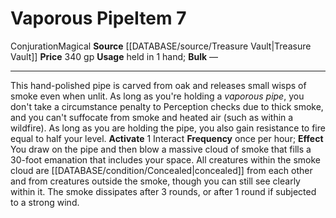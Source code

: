 ﻿---
id: '2198'
item_category: Held Items
level: '7'
name: Vaporous Pipe
price: 340 gp
rarity: Common
school: Conjuration
source: '[[DATABASE/source/Treasure Vault|Treasure Vault]]'
subcategory: helditem
trait:
- '[[DATABASE/trait/Conjuration|Conjuration]]'
- '[[DATABASE/trait/Magical|Magical]]'
type: Item
usage: held in 1 hand

---
# Vaporous Pipe<span class="item-type">Item 7</span>

<span class="item-trait">Conjuration</span><span class="item-trait">Magical</span>
**Source** [[DATABASE/source/Treasure Vault|Treasure Vault]] 
**Price** 340 gp
**Usage** held in 1 hand; **Bulk** —

---
This hand-polished pipe is carved from oak and releases small wisps of smoke even when unlit. As long as you're holding a _vaporous pipe_, you don't take a circumstance penalty to Perception checks due to thick smoke, and you can't suffocate from smoke and heated air (such as within a wildfire). As long as you are holding the pipe, you also gain resistance to fire equal to half your level.
**Activate** <span class="action-icon">1</span> Interact **Frequency** once per hour; **Effect** You draw on the pipe and then blow a massive cloud of smoke that fills a 30-foot emanation that includes your space. All creatures within the smoke cloud are [[DATABASE/condition/Concealed|concealed]] from each other and from creatures outside the smoke, though you can still see clearly within it. The smoke dissipates after 3 rounds, or after 1 round if subjected to a strong wind.